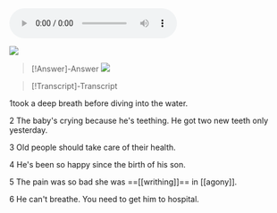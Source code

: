 <audio controls>
  <source src="https://raw.githubusercontent.com/dreamielts/dreamielts.github.io/main/docs/ObsidianVault/0.Attachment/CambridgevocabularyforIELTS/Audio/Track10.mp3" type="audio/mpeg">
  Your browser does not support the audio element.
</audio>

![](https://i.imgur.com/8s21Hkv.png)



> [!Answer]-Answer
> ![](https://i.imgur.com/AViWSXM.png)

> [!Transcript]-Transcript
> 



1took a deep breath before diving into the water.

2 The baby's crying because he's teething. He got two new teeth only yesterday. 

3 Old people should take care of their health. 

4 He's been so happy since the birth of his son.

5 The pain was so bad she was ==[[writhing]]== in [[agony]]. 

6 He can't breathe. You need to get him to hospital.